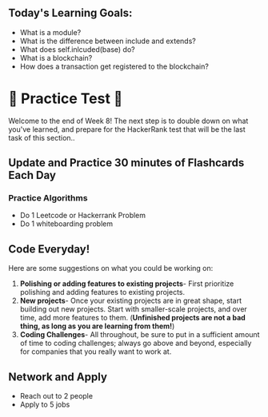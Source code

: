 ## Today's Learning Goals:

- What is a module?
- What is the difference between include and extends?
- What does self.inlcuded(base) do?
- What is a blockchain?
- How does a transaction get registered to the blockchain?

# 🚨 Practice Test 🚨 

Welcome to the end of Week 8! The next step is to double down on what you've learned, and prepare for the HackerRank test that will be the last task of this section..

## Update and Practice 30 minutes of Flashcards Each Day

### Practice Algorithms
* Do 1 Leetcode or Hackerrank Problem
* Do 1 whiteboarding problem

## Code Everyday!

Here are some suggestions on what you could be working on:

1. **Polishing or adding features to existing projects**- First prioritize polishing and adding features to existing projects.
1. **New projects**- Once your existing projects are in great shape, start building out new projects. Start with smaller-scale projects, and over time, add more features to them. (**Unfinished projects are not a bad thing, as long as you are learning from them!**)
1. **Coding Challenges**- All throughout, be sure to put in a sufficient amount of time to coding challenges; always go above and beyond, especially for companies that you really want to work at.

## Network and Apply

* Reach out to 2 people
* Apply to 5 jobs